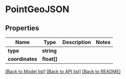 # PointGeoJSON

## Properties
Name | Type | Description | Notes
------------ | ------------- | ------------- | -------------
**type** | **string** |  | 
**coordinates** | **float[]** |  | 

[[Back to Model list]](../../README.md#documentation-for-models) [[Back to API list]](../../README.md#documentation-for-api-endpoints) [[Back to README]](../../README.md)

